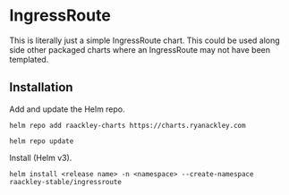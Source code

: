 # IngressRoute

This is literally just a simple IngressRoute chart.  This could be used along side other packaged charts where an IngressRoute may not have been templated.

## Installation

Add and update the Helm repo.

```
helm repo add raackley-charts https://charts.ryanackley.com
```

```
helm repo update
```

Install (Helm v3).

```
helm install <release name> -n <namespace> --create-namespace raackley-stable/ingressroute
```